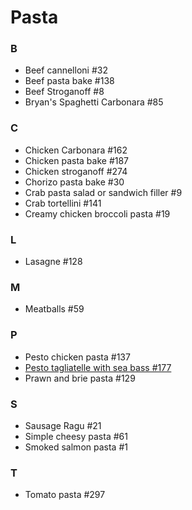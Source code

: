 # Pasta

### B
- Beef cannelloni #32
- Beef pasta bake #138
- Beef Stroganoff #8
- Bryan's Spaghetti Carbonara #85

### C
- Chicken Carbonara #162
- Chicken pasta bake #187
- Chicken stroganoff #274
- Chorizo pasta bake #30
- Crab pasta salad or sandwich filler #9
- Crab tortellini #141
- Creamy chicken broccoli pasta #19

### L 
- Lasagne #128

### M 
- Meatballs #59

### P
- Pesto chicken pasta #137
- [Pesto tagliatelle with sea bass #177](/recipes/pesto-tagliatelle-with-sea-bass.md)
- Prawn and brie pasta #129

### S
- Sausage Ragu #21
- Simple cheesy pasta #61
- Smoked salmon pasta #1

### T
- Tomato pasta #297
